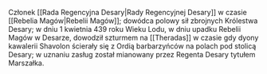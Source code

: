 Członek [[Rada Regencyjna Desary|Rady Regencyjnej Desary]] w czasie [[Rebelia Magów|Rebelii Magów]]; dowódca polowy sił zbrojnych Królestwa Desary; w dniu 1 kwietnia 439 roku Wieku Lodu, w dniu upadku Rebelii Magów w Desarze, dowodził szturmem na [[Theradas]] w czasie gdy dyony kawalerii Shavolon ścierały się z Ordią barbarzyńców na polach pod stolicą Desary; w uznaniu zasług został mianowany przez Regenta Desary tytułem Marszałka.